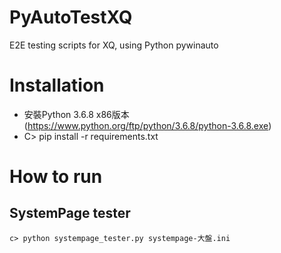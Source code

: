 # PyAutoTestXQ
E2E testing scripts for XQ, using Python pywinauto

# Installation

- 安裝Python 3.6.8 x86版本(https://www.python.org/ftp/python/3.6.8/python-3.6.8.exe)
- C> pip install -r requirements.txt

# How to run

## SystemPage tester

```
c> python systempage_tester.py systempage-大盤.ini
```
